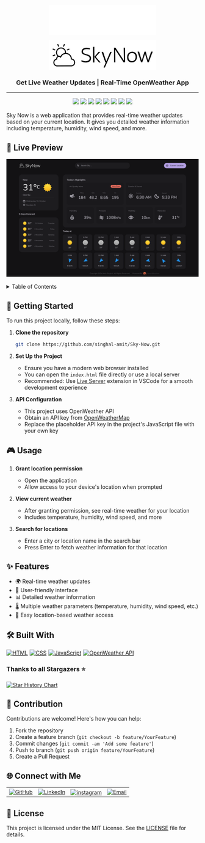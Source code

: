 <p align="center"><img align="center" width="280" src="./public/images/logo-dark.png#gh-dark-mode-only"/></p>
<p align="center"><img align="center" width="280" src="./public/images/logo-light.png#gh-light-mode-only"/></p>
<h3 align="center">Get Live Weather Updates | Real-Time OpenWeather App</h3>
<hr>

<div align="center">
<img src="https://custom-icon-badges.demolab.com/github/stars/singhal-amit/Sky-Now?label=Stars&labelColor=302d41&color=ECD53F&logoColor=white&logo=star&style=for-the-badge"  />
<img src="https://custom-icon-badges.demolab.com/github/issues/singhal-amit/sky-now?label=Issues&labelColor=302d41&color=90ee90&logoColor=white&logo=issue&style=for-the-badge"  />
<img src="https://custom-icon-badges.demolab.com/github/issues-pr/singhal-amit/sky-now?&label=Pull%20requests&labelColor=302d41&color=FF90E8&logoColor=white&logo=git-pull-request&style=for-the-badge"  />
<img src="https://custom-icon-badges.demolab.com/github/forks/singhal-amit/sky-now?&label=forks&labelColor=302d41&color=ffa07a&logoColor=white&logo=fork&style=for-the-badge"  />
<img src="https://custom-icon-badges.demolab.com/github/contributors/singhal-amit/sky-now?label=Contributors&labelColor=302d41&color=e6e6fa&logoColor=white&logo=people&style=for-the-badge"/>
<img src="https://custom-icon-badges.demolab.com/github/license/singhal-amit/sky-now?label=LICENSE&labelColor=302d41&color=F1BF7A&logoColor=white&logo=giphy&style=for-the-badge"/>
<img src="https://custom-icon-badges.demolab.com/github/last-commit/singhal-amit/Sky-Now?label=last%20commit&labelColor=302d41&color=ffefd5&logoColor=white&logo=git&style=for-the-badge"/>
<a href="https://amit712singhal.github.io/Sky-Now/" target="_blank">
    <img src="https://img.shields.io/badge/%20View-Demo-ffefd5?&labelColor=302d41&color=BBDDE5&style=for-the-badge&logoColor=white&logo=expedia">
</a>
</div>

<br/>
Sky Now is a web application that provides real-time weather updates based on your current location. It gives you detailed weather information including temperature, humidity, wind speed, and more.

## 📸 Live Preview
<p align="center">
 <img src="./public/images/preview/preview-Desktop.png" alt="skynowdemo">
</p>

<details>
     <summary>Table of Contents</summary>
     
- [Getting Started](#getting-started)
- [Usage](#usage)
- [Features](#features)
- [Built With](#built-with)
- [Contribution](#contribution)
- [Connect with Me](#connect-with-me)
- [License](#license)

</details>

## 🚀 Getting Started

To run this project locally, follow these steps:

1. **Clone the repository**

   ```sh
   git clone https://github.com/singhal-amit/Sky-Now.git
   ```

2. **Set Up the Project**
   - Ensure you have a modern web browser installed
   - You can open the `index.html` file directly or use a local server
   - Recommended: Use [Live Server](https://marketplace.visualstudio.com/items?itemName=ritwickdey.LiveServer) extension in VSCode for a smooth development experience

3. **API Configuration**
   - This project uses OpenWeather API
   - Obtain an API key from [OpenWeatherMap](https://openweathermap.org/api)
   - Replace the placeholder API key in the project's JavaScript file with your own key

## 🎮 Usage

1. **Grant location permission**
     - Open the application
     - Allow access to your device's location when prompted

2. **View current weather**
     - After granting permission, see real-time weather for your location
     - Includes temperature, humidity, wind speed, and more

3. **Search for locations**
    - Enter a city or location name in the search bar
    - Press Enter to fetch weather information for that location

## ✨ Features

- 🌍 Real-time weather updates
- 🎨 User-friendly interface
- 📊 Detailed weather information
- 🌡️ Multiple weather parameters (temperature, humidity, wind speed, etc.)
- 📍 Easy location-based weather access

## 🛠️ Built With

<div style="display: flex; flex-wrap: wrap; gap: 5px;">
     <a href="https://html.com/"><img src="https://img.shields.io/badge/HTML-%23F06529.svg?style=for-the-badge&logo=html5&logoColor=white" alt="HTML"></a>
     <a href="https://www.w3.org/Style/CSS/"><img src="https://img.shields.io/badge/CSS-%231572B6.svg?style=for-the-badge&logo=css3&logoColor=white" alt="CSS"></a>
     <a href="https://developer.mozilla.org/en-US/docs/Web/JavaScript"><img src="https://custom-icon-badges.herokuapp.com/badge/JavaScript-F7DF1E.svg?style=for-the-badge&logo=javascript&logoColor=black" alt="JavaScript"></a>
     <a href="https://openweathermap.org/api"><img src="https://custom-icon-badges.herokuapp.com/badge/OpenWeather%20API-D98457.svg?style=for-the-badge&logo=openweather&logoColor=white" alt="OpenWeather API"></a>
</div>

### Thanks to all Stargazers ⭐️

<a href="https://star-history.com/#singhal-amit/Sky-Now&Timeline">
 <picture>
   <source media="(prefers-color-scheme: dark)" srcset="https://api.star-history.com/svg?repos=singhal-amit/Sky-Now&theme=dark" />
   <source media="(prefers-color-scheme: light)" srcset="https://api.star-history.com/svg?repos=singhal-amit/Sky-Now" />
   <img alt="Star History Chart" src="https://api.star-history.com/svg?repos=singhal-amit/Sky-Now&type=Timeline" />
 </picture>
</a>

## 🤗 Contribution

Contributions are welcome! Here's how you can help:

1. Fork the repository
2. Create a feature branch (`git checkout -b feature/YourFeature`)
3. Commit changes (`git commit -am 'Add some feature'`)
4. Push to branch (`git push origin feature/YourFeature`)
5. Create a Pull Request

## 🌐 Connect with Me

<table>
    <tr>
        <td>
            <a href="https://github.com/singhal-amit">
                <img src="https://raw.githubusercontent.com/rahuldkjain/github-profile-readme-generator/master/src/images/icons/Social/github.svg"
                    height="48" width="48" alt="GitHub" />
            </a>
        </td>
        <td>
            <a href="https://www.linkedin.com/in/singhal-amit/">
                <img src="https://github.com/gayanvoice/github-active-users-monitor/blob/master/public/images/icons/linkedin.svg"
                    height="48" width="48" alt="LinkedIn" />
            </a>
        </td>
        <td>
            <a href="https://www.instagram.com/_singhal_amit/" target="blank"><img align="center"
                    src="https://raw.githubusercontent.com/rahuldkjain/github-profile-readme-generator/master/src/images/icons/Social/instagram.svg"
                    alt="instagram" height="48" width="48" /></a>
        </td>
        <td>
            <a href="mailto:rakshit.singhal712@gmail.com">
                <img src="https://github.com/gayanvoice/github-active-users-monitor/blob/master/public/images/icons/gmail.svg"
                    height="48" width="48" alt="Email" />
            </a>
        </td>
    </tr>
</table>

## 📄 License

This project is licensed under the MIT License. See the [LICENSE](LICENSE) file for details.
